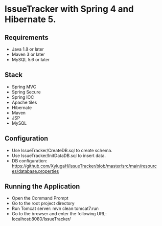 # IssueTracker with Spring 4 and Hibernate 5.

## Requirements
- Java 1.8 or later
- Maven 3 or later
- MySQL 5.6 or later

## Stack
- Spring MVC
- Spring Secure
- Spring IOC
- Apache tiles
- Hibernate
- Maven
- JSP
- MySQL

## Configuration
- Use IssueTracker/CreateDB.sql to create schema.
- Use IssueTracker/InitDataDB.sql to insert data.
- DB configuration: https://github.com/XylugaH/IssueTracker/blob/master/src/main/resources/database.properties


## Running the Application
- Open the Command Prompt
- Go to the root project directory
- Run Tomcat server:  mvn clean tomcat7:run
- Go to the browser and enter the following URL:  localhost:8080/IssueTracker/

